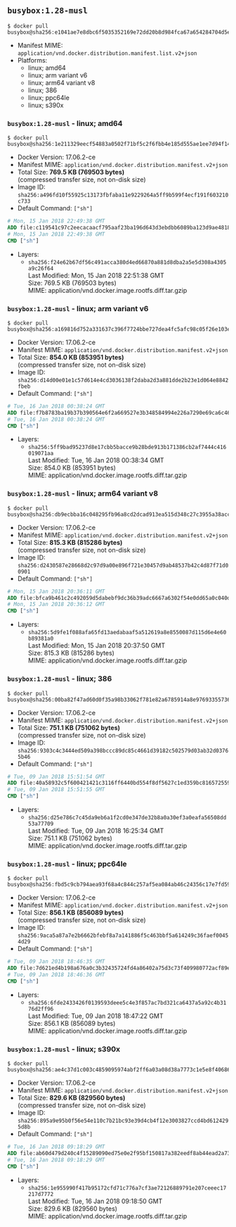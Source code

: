 ## `busybox:1.28-musl`

```console
$ docker pull busybox@sha256:e1041ae7e8dbc6f5035352169e72dd20b8d984fca67a654284704d5ed5ce604b
```

-	Manifest MIME: `application/vnd.docker.distribution.manifest.list.v2+json`
-	Platforms:
	-	linux; amd64
	-	linux; arm variant v6
	-	linux; arm64 variant v8
	-	linux; 386
	-	linux; ppc64le
	-	linux; s390x

### `busybox:1.28-musl` - linux; amd64

```console
$ docker pull busybox@sha256:1e211329eecf54883a0502f71bf5c2f6fbb4e185d555ae1ee7d94f144ceeb2eb
```

-	Docker Version: 17.06.2-ce
-	Manifest MIME: `application/vnd.docker.distribution.manifest.v2+json`
-	Total Size: **769.5 KB (769503 bytes)**  
	(compressed transfer size, not on-disk size)
-	Image ID: `sha256:a496fd10f55925c13173fbfaba11e9229264a5ff9b599f4ecf191f603210c733`
-	Default Command: `["sh"]`

```dockerfile
# Mon, 15 Jan 2018 22:49:38 GMT
ADD file:c119541c97c2eecacaacf795aaf23ba196d643d3ebdbb6089ba123d9ae4818d4 in / 
# Mon, 15 Jan 2018 22:49:38 GMT
CMD ["sh"]
```

-	Layers:
	-	`sha256:f24e62b67df56c491acca380d4ed66870a881d8dba2a5e5d308a4305a9c26f64`  
		Last Modified: Mon, 15 Jan 2018 22:51:38 GMT  
		Size: 769.5 KB (769503 bytes)  
		MIME: application/vnd.docker.image.rootfs.diff.tar.gzip

### `busybox:1.28-musl` - linux; arm variant v6

```console
$ docker pull busybox@sha256:a169816d752a331637c396f7724bbe727dea4fc5afc98c05f26e103e360420a1
```

-	Docker Version: 17.06.2-ce
-	Manifest MIME: `application/vnd.docker.distribution.manifest.v2+json`
-	Total Size: **854.0 KB (853951 bytes)**  
	(compressed transfer size, not on-disk size)
-	Image ID: `sha256:d14d00e01e1c57d614e4cd3036138f2daba2d3a881dde2b23e1d064e8842fbeb`
-	Default Command: `["sh"]`

```dockerfile
# Tue, 16 Jan 2018 00:38:24 GMT
ADD file:f7b8783ba19b37b390564e6f2a669527e3b348584994e226a7290e69ca6c46fd in / 
# Tue, 16 Jan 2018 00:38:24 GMT
CMD ["sh"]
```

-	Layers:
	-	`sha256:5ff9bad95237d8e17cbb5bacce9b28bde913b171386cb2af7444c416019071aa`  
		Last Modified: Tue, 16 Jan 2018 00:38:34 GMT  
		Size: 854.0 KB (853951 bytes)  
		MIME: application/vnd.docker.image.rootfs.diff.tar.gzip

### `busybox:1.28-musl` - linux; arm64 variant v8

```console
$ docker pull busybox@sha256:db9ecbba16c048295fb96a8cd2dcad913ea515d348c27c3955a38acc5f98db60
```

-	Docker Version: 17.06.2-ce
-	Manifest MIME: `application/vnd.docker.distribution.manifest.v2+json`
-	Total Size: **815.3 KB (815286 bytes)**  
	(compressed transfer size, not on-disk size)
-	Image ID: `sha256:d2430587e28668d2c97d9a00e896f721e30457d9ab48537b42c4d87f71d00901`
-	Default Command: `["sh"]`

```dockerfile
# Mon, 15 Jan 2018 20:36:11 GMT
ADD file:bfca9b461c2c492059d5dabebf9dc36b39adc6667a6302f54e0dd65a0c040d07 in / 
# Mon, 15 Jan 2018 20:36:12 GMT
CMD ["sh"]
```

-	Layers:
	-	`sha256:5d9fe1f088afa65fd13aedabaaf5a512619a8e8550087d115d6e4e60b89381a0`  
		Last Modified: Mon, 15 Jan 2018 20:37:50 GMT  
		Size: 815.3 KB (815286 bytes)  
		MIME: application/vnd.docker.image.rootfs.diff.tar.gzip

### `busybox:1.28-musl` - linux; 386

```console
$ docker pull busybox@sha256:00ba82f47ad60d0f35a98b33062f781e82a6785914a8e976933557369ce44853
```

-	Docker Version: 17.06.2-ce
-	Manifest MIME: `application/vnd.docker.distribution.manifest.v2+json`
-	Total Size: **751.1 KB (751062 bytes)**  
	(compressed transfer size, not on-disk size)
-	Image ID: `sha256:9303c4c3444ed509a398bccc89dc85c4661d39182c502579d03ab32d03765b46`
-	Default Command: `["sh"]`

```dockerfile
# Tue, 09 Jan 2018 15:51:54 GMT
ADD file:40a58932c5f600421421c3116ff6440bd554f8df5627c1ed359bc81657255924 in / 
# Tue, 09 Jan 2018 15:51:55 GMT
CMD ["sh"]
```

-	Layers:
	-	`sha256:d25e786c7c45da9eb6a1f2cd0e347de32b8a0a30ef3a0eafa56508dd53a77709`  
		Last Modified: Tue, 09 Jan 2018 16:25:34 GMT  
		Size: 751.1 KB (751062 bytes)  
		MIME: application/vnd.docker.image.rootfs.diff.tar.gzip

### `busybox:1.28-musl` - linux; ppc64le

```console
$ docker pull busybox@sha256:fbd5c9cb794aea93f68a4c844c257af5ea084ab46c24356c17e7fd596215f6d7
```

-	Docker Version: 17.06.2-ce
-	Manifest MIME: `application/vnd.docker.distribution.manifest.v2+json`
-	Total Size: **856.1 KB (856089 bytes)**  
	(compressed transfer size, not on-disk size)
-	Image ID: `sha256:9aca5a87a7e2b6662bfebf8a7a141886f5c463bbf5a614249c36faef00454d29`
-	Default Command: `["sh"]`

```dockerfile
# Tue, 09 Jan 2018 18:46:35 GMT
ADD file:7d621ed4b198a676a0c3b32435724fd4a86402a75d3c73f409980772acf89eb2 in / 
# Tue, 09 Jan 2018 18:46:36 GMT
CMD ["sh"]
```

-	Layers:
	-	`sha256:6fde2433426f0139593deee5c4e3f857ac7bd321ca6437a5a92c4b3176d2ff96`  
		Last Modified: Tue, 09 Jan 2018 18:47:22 GMT  
		Size: 856.1 KB (856089 bytes)  
		MIME: application/vnd.docker.image.rootfs.diff.tar.gzip

### `busybox:1.28-musl` - linux; s390x

```console
$ docker pull busybox@sha256:ae4c37d1c003c4859095974abf2ff6a03a08d38a7773c1e5e8f40686895ea7aa
```

-	Docker Version: 17.06.2-ce
-	Manifest MIME: `application/vnd.docker.distribution.manifest.v2+json`
-	Total Size: **829.6 KB (829560 bytes)**  
	(compressed transfer size, not on-disk size)
-	Image ID: `sha256:895a9e95b0f56e54e110c7b21bc93e39d4cb4f12e3003827ccd4bd6124295d8b`
-	Default Command: `["sh"]`

```dockerfile
# Tue, 16 Jan 2018 09:18:29 GMT
ADD file:ab60d479d240c4f15289090ed75e0e2f95bf150817a382eedf8ab44ead2a73d4 in / 
# Tue, 16 Jan 2018 09:18:29 GMT
CMD ["sh"]
```

-	Layers:
	-	`sha256:1e955990f417b95172cfd71c776a7cf3ae72126889791e207ceeec17217d7772`  
		Last Modified: Tue, 16 Jan 2018 09:18:50 GMT  
		Size: 829.6 KB (829560 bytes)  
		MIME: application/vnd.docker.image.rootfs.diff.tar.gzip
